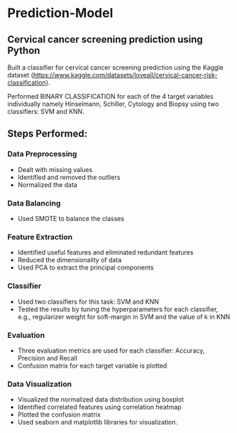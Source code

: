 # Prediction-Model

## Cervical cancer screening prediction using Python

Built a classifier for cervical cancer screening prediction using the Kaggle dataset (https://www.kaggle.com/datasets/loveall/cervical-cancer-risk-classification).

Performed BINARY CLASSIFICATION for each of the 4 target variables
individually namely Hinselmann, Schiller, Cytology and Biopsy using two classifiers: SVM and KNN.

## Steps Performed:

### Data Preprocessing

- Dealt with missing values
- Identified and removed the outliers
- Normalized the data

### Data Balancing

- Used SMOTE to balance the classes

### Feature Extraction

- Identified useful features and eliminated redundant features
- Reduced the dimensionality of data
- Used PCA to extract the principal components

### Classifier

- Used two classifiers for this task: SVM and KNN 
- Tested the results by tuning the hyperparameters for each classifier, e.g., regularizer weight for soft-margin in SVM and the value of k in KNN

### Evaluation

- Three evaluation metrics are used for each classifier: Accuracy, Precision and Recall
- Confusion matrix for each target variable is plotted

### Data Visualization

- Visualized the normalized data distribution using boxplot
- Identified correlated features using correlation heatmap
- Plotted the confusion matrix
- Used seaborn and matplotlib libraries for visualization.
